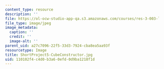 ```yaml
---
content_type: resource
description: ''
file: https://ol-ocw-studio-app-qa.s3.amazonaws.com/courses/res-3-003-learn-to-build-your-own-videogame-with-the-unity-game-engine-and-microsoft-kinect-january-iap-2017/110102f4c4d0b3a60efd0d9ba1218f1d_ShortProject5-CubeConstructor.jpg
file_type: image/jpeg
image_metadata:
  caption: ''
  credit: ''
  image-alt: ''
parent_uid: a27c7096-22f5-33d3-7924-cba8ea5aa93f
resourcetype: Image
title: ShortProject5-CubeConstructor.jpg
uid: 110102f4-c4d0-b3a6-0efd-0d9ba1218f1d
---
```

